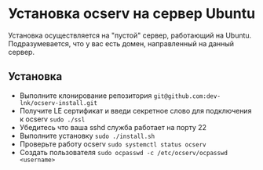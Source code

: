 # Установка ocserv на сервер Ubuntu

Установка осуществляется на "пустой" сервер, работающий на Ubuntu. Подразумевается, что у вас есть домен, направленный на данный сервер.

## Установка
 - Выполните клонирование репозитория `git@github.com:dev-lnk/ocserv-install.git`
 - Получите LE сертификат и введи секретное слово для подключения к ocserv `sudo ./ssl`
 - Убедитесь что ваша sshd служба работает на порту 22
 - Выполните установку `sudo ./install.sh`
 - Проверьте работу ocserv `sudo systemctl status ocserv`
 - Создать пользователя `sudo ocpasswd -c /etc/ocserv/ocpasswd <username>`
